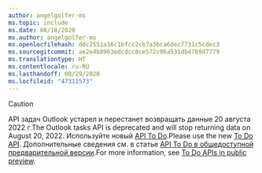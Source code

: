 ```yaml
---
author: angelgolfer-ms
ms.topic: include
ms.date: 08/18/2020
ms.author: angelgolfer-ms
ms.openlocfilehash: ddc2551a16c1bfcc2cb7a3bca6dec7731c5cdec3
ms.sourcegitcommit: ae2e4b8963edcdcc8ce572c06a531db4769d7779
ms.translationtype: HT
ms.contentlocale: ru-RU
ms.lasthandoff: 08/29/2020
ms.locfileid: "47311573"
---
```

<!-- markdownlint-disable MD041-->

> [!CAUTION]
> <span data-ttu-id="65e71-101">API задач Outlook устарел и перестанет возвращать данные 20 августа 2022 г.</span><span class="sxs-lookup"><span data-stu-id="65e71-101">The Outlook tasks API is deprecated and will stop returning data on August 20, 2022.</span></span> <span data-ttu-id="65e71-102">Используйте новый [API To Do](/graph/api/resources/todo-overview).</span><span class="sxs-lookup"><span data-stu-id="65e71-102">Please use the new [To Do API](/graph/api/resources/todo-overview).</span></span> <span data-ttu-id="65e71-103">Дополнительные сведения см. в статье [API To Do в общедоступной предварительной версии](https://developer.microsoft.com/graph/blogs/the-new-improved-microsoft-graph-to-do-apis-are-now-in-public-preview/).</span><span class="sxs-lookup"><span data-stu-id="65e71-103">For more information, see [To Do APIs in public preview](https://developer.microsoft.com/graph/blogs/the-new-improved-microsoft-graph-to-do-apis-are-now-in-public-preview/).</span></span>
